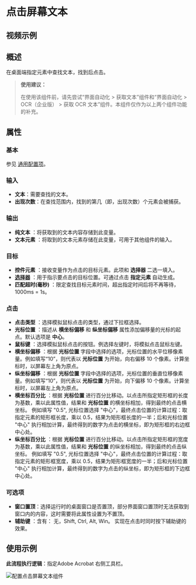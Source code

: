 # 点击屏幕文本

## 视频示例

## 概述

在桌面端指定元素中查找文本，找到后点击。

> **使用建议：**
>
> 在使用该组件前，请先尝试“界面自动化 > 获取文本”组件和“界面自动化 > OCR（企业版） > 获取 OCR 文本”组件。本组件仅作为以上两个组件功能的补充。

## 属性

### 基本

参见 [通用配置项](../Appendix/CommonConfigurationItems.md)。

### 输入

- **文本**：需要查找的文本。
- **出现次数**：在查找范围内，找到的第几（即，出现次数）个元素会被捕获。

### 输出

- **纯文本** ：将获取到的文本内容存储到此变量。
- **文本元素** ：将取到的文本元素存储在此变量，可用于其他组件的输入。

### 目标

- **控件元素** ：接收变量作为点击的目标元素。此项和 **选择器** 二选一填入。
- **[选择器](../../Appendix/Selector.md?_v=v2020.4)** ：用于指示要点击的目标位置。可通过点击 **指定元素** 自动生成。
- **匹配超时(毫秒)** ：限定查找目标元素时间，超出指定时间后将不再等待，1000ms = 1s。

### 点击

- **点击类型** ：选择模拟鼠标点击的类型，通过下拉框选择。
- **光标位置** ：描述从 **横坐标偏移** 和 **纵坐标偏移** 属性添加偏移量的光标的起点。默认选项是 **中心**。
- **鼠标键** ：选择模拟鼠标点击的按钮。例选择左键时，将模拟点击鼠标左键。
- **横坐标偏移** ：根据 **光标位置** 字段中选择的选项，光标位置的水平位移像素量。例如填写“10”，则代表以 **光标位置** 为开始，向右偏移 10 个像素。计算坐标时，以屏幕左上角为原点。
- **纵坐标偏移** ：根据 **光标位置** 字段中选择的选项，光标位置的垂直位移像素量。例如填写“10”，则代表以 **光标位置** 为开始，向下偏移 10 个像素。计算坐标时，以屏幕左上角为原点。
- **横坐标百分比** ：根据 **光标位置** 进行百分比移动。以点击所指定矩形框的长度为基数，乘以此属性值，结果和 **光标位置** 的横坐标相加，得到最终的点击横坐标。
例如填写 "0.5", 光标位置选择 "中心"，最终点击位置的计算过程：取指定元素的矩形框长度，乘以 0.5，结果为矩形框长度的一半；后和光标位置 "中心" 执行相加计算，最终得到的数字为点击的横坐标，即为矩形框的右边框中心处。
- **纵坐标百分比** ：根据 **光标位置** 进行百分比移动。以点击所指定矩形框的宽度为基数，乘以此属性值，结果和 **光标位置** 的纵坐标相加，得到最终的点击纵坐标。
例如填写 "0.5", 光标位置选择 "中心"，最终点击位置的计算过程：取指定元素的矩形框宽度，乘以 0.5，结果为矩形框宽度的一半；后和光标位置 "中心" 执行相加计算，最终得到的数字为点击的纵坐标，即为矩形框的下边框中心处。

### 可选项

- **窗口置顶**：选择运行时的桌面窗口是否置顶，部分界面窗口置顶时无法获取到窗口内的内容，这时需要将此属性设置为不置顶。
- **辅助键** ：含有： 无，Shift, Ctrl, Alt, Win。 实现在点击时同时按下辅助键的效果。

## 使用示例

**此流程执行逻辑**：指定Adobe Acrobat 右侧工具栏。

![配置点击屏幕文本组件](https://docimages.blob.core.chinacloudapi.cn/images/Activities/clickScreenText1.png)

